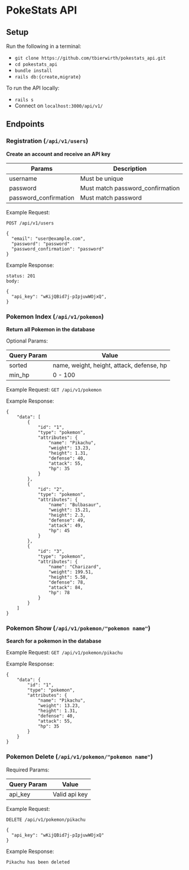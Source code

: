 # PokeStats API

## Setup
Run the following in a terminal:
 - `git clone https://github.com/tbierwirth/pokestats_api.git`
 - `cd pokestats_api`
 - `bundle install`
 - `rails db:{create,migrate}`

To run the API locally:
 - `rails s`
 - Connect on `localhost:3000/api/v1/`

## Endpoints

### Registration (`/api/v1/users`)
**Create an account and receive an API key**

| Params | Description                                |
|------------|--------------------------------------------|
| username       | Must be unique        |
| password | Must match password_confirmation        |
| password_confirmation | Must match password        |

Example Request:
```
POST /api/v1/users

{
  "email": "user@example.com",
  "password": "password"
  "password_confirmation": "password"
}
```

Example Response:
```
status: 201
body:

{
  "api_key": "wKijQBid7j-pIpjuwWOjxQ",
}
```

### Pokemon Index (`/api/v1/pokemon`)
**Return all Pokemon in the database**

Optional Params:

| Query Param | Value                                 |
|-------------|-------------------------------------------|
| sorted      | name, weight, height, attack, defense, hp |
| min_hp      | 0 - 100 |

Example Request:
`GET /api/v1/pokemon`

Example Response:
```
{
    "data": [
        {
            "id": "1",
            "type": "pokemon",
            "attributes": {
                "name": "Pikachu",
                "weight": 13.23,
                "height": 1.31,
                "defense": 40,
                "attack": 55,
                "hp": 35
            }
        },
        {
            "id": "2",
            "type": "pokemon",
            "attributes": {
                "name": "Bulbasaur",
                "weight": 15.21,
                "height": 2.3,
                "defense": 49,
                "attack": 49,
                "hp": 45
            }
        },
        {
            "id": "3",
            "type": "pokemon",
            "attributes": {
                "name": "Charizard",
                "weight": 199.51,
                "height": 5.58,
                "defense": 78,
                "attack": 84,
                "hp": 78
            }
        }
    ]
}
```

### Pokemon Show (`/api/v1/pokemon/"pokemon name"`)
**Search for a pokemon in the database**

Example Request:
`GET /api/v1/pokemon/pikachu`

Example Response:
```
{
    "data": {
        "id": "1",
        "type": "pokemon",
        "attributes": {
            "name": "Pikachu",
            "weight": 13.23,
            "height": 1.31,
            "defense": 40,
            "attack": 55,
            "hp": 35
        }
    }
}
```

### Pokemon Delete (`/api/v1/pokemon/"pokemon name"`)

Required Params:

| Query Param | Value                                 |
|-------------|-------------------------------------------|
| api_key      | Valid api key |

Example Request:
```
DELETE /api/v1/pokemon/pikachu

{
  "api_key": "wKijQBid7j-pIpjuwWOjxQ"
}
```

Example Response:
```
Pikachu has been deleted
```
